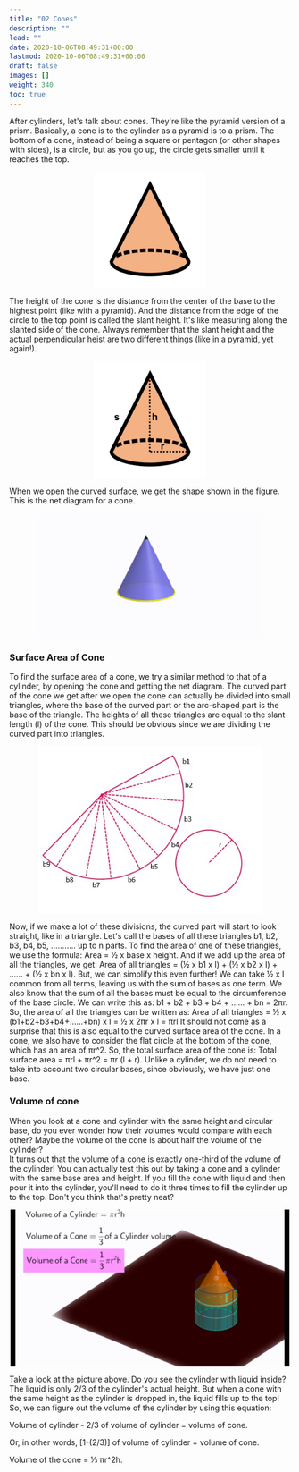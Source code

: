 ```yaml
---
title: "02 Cones"
description: ""
lead: ""
date: 2020-10-06T08:49:31+00:00
lastmod: 2020-10-06T08:49:31+00:00
draft: false
images: []
weight: 340
toc: true
---
```


After cylinders, let's talk about cones. They're like the pyramid version of a prism. Basically, a cone is to the cylinder as a pyramid is to a prism. The bottom of a cone, instead of being a square or pentagon (or other shapes with sides), is a circle, but as you go up, the circle gets smaller until it reaches the top. 

<img src="7_20_cone.jpg" width="200" style="display: block; margin: 0 auto;">

 
The height of the cone is the distance from the center of the base to the highest point (like with a pyramid). And the distance from the edge of the circle to the top point is called the slant height. It's like measuring along the slanted side of the cone. Always remember that the slant height and the actual perpendicular heist are two different things (like in a pyramid, yet again!). 


<img src="7_21_cone-with-dimensions.jpg" width="200" style="display: block; margin: 0 auto;">

When we open the curved surface, we get the shape shown in the figure. This is the net diagram for a cone.

<img src="7_8_cone_net.gif" width="400" style="display: block; margin: 0 auto;">


### Surface Area of Cone

To find the surface area of a cone, we try a similar method to that of a cylinder, by opening the cone and getting the net diagram.
The curved part of the cone we get after we open the cone can actually be divided into small triangles, where the base of the curved part or the arc-shaped part is the base of the triangle. The heights of all these triangles are equal to the slant length (l) of the cone. This should be obvious since we are dividing the curved part into triangles. 

<img src="7_9_cone_net.jpg" width="400" style="display: block; margin: 0 auto;">

Now, if we make a lot of these divisions, the curved part will start to look straight, like in a triangle. 
Let's call the bases of all these triangles b1, b2, b3, b4, b5, ……….. up to n parts. 
To find the area of one of these triangles, we use the formula: Area = ½ x base x height. 
And if we add up the area of all the triangles, we get: Area of all triangles = (½ x b1 x l) + (½ x b2 x l) + …… + (½ x bn x l). 
But, we can simplify this even further! We can take ½ x l common from all terms, leaving us with the sum of bases as one term. We also know that the sum of all the bases must be equal to the circumference of the base circle. We can write this as: b1 + b2 + b3 + b4 + …… + bn = 2πr. 
So, the area of all the triangles can be written as:
Area of all triangles = ½ x (b1+b2+b3+b4+……+bn) x l = ½ x 2πr x l = πrl
It should not come as a surprise that this is also equal to the curved surface area of the cone. 
In a cone, we also have to consider the flat circle at the bottom of the cone, which has an area of πr^2. So, the total surface area of the cone is: Total surface area = πrl + πr^2 = πr (l + r). Unlike a cylinder, we do not need to take into account two circular bases, since obviously, we have just one base.


### Volume of cone

When you look at a cone and cylinder with the same height and circular base, do you ever wonder how their volumes would compare with each other? Maybe the volume of the cone is about half the volume of the cylinder?  
It turns out that the volume of a cone is exactly one-third of the volume of the cylinder! You can actually test this out by taking a cone and a cylinder with the same base area and height. If you fill the cone with liquid and then pour it into the cylinder, you'll need to do it three times to fill the cylinder up to the top. Don't you think that's pretty neat?


<img src="7_11_cone_cylinder_volume.gif" width="500" style="display: block; margin: 0 auto;">

Take a look at the picture above. Do you see the cylinder with liquid inside? The liquid is only 2/3 of the cylinder's actual height. But when a cone with the same height as the cylinder is dropped in, the liquid fills up to the top! So, we can figure out the volume of the cylinder by using this equation: 


Volume of cylinder - 2/3 of volume of cylinder = volume of cone. 


Or, in other words, [1-(2/3)] of volume of cylinder = volume of cone. 

Volume of the cone =  ⅓ πr^2h. 

